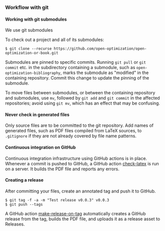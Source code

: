 ### Workflow with git ###

#### Working with git submodules ####

We use git submodules

To check out a project and all of its submodules:

```console
$ git clone --recurse https://github.com/open-optimization/open-optimization-or-book.git
```

Submodules are pinned to specific commits.  Running `git pull` or `git commit` etc. in the subdirectory containing a submodule, such as `open-optimization-bibliography`, marks the submodule as "modified" in the containing repository.  Commit this change to update the pinning of the submodule.

To move files between submodules, or between the containing repository and submodules, use `mv`, followed by `git add` and `git commit` in the affected repositories; avoid using `git mv`, which has an effect that may be confusing.

#### Never check in generated files ####

Only source files are to be committed to the git repository.
Add names of generated files, such as PDF files compiled from LaTeX sources, to `.gitignore` if they are not already covered by file name patterns.

#### Continuous integration on GitHub ####

Continuous integration infrastructure using GitHub actions is in place.
Whenever a commit is pushed to GitHub, a GitHub action [check-latex](.github/workflows/check-latex.yml) is run on a server.  It builds the PDF file and reports any errors.

#### Creating a release ####

After committing your files, create an annotated tag and push it to GitHub.

```console
$ git tag -f -a -m "Test release v0.0.3" v0.0.3
$ git push --tags
```

A GitHub action [make-release-on-tag](.github/workflows/make-release-on-tag.yml) automatically creates a GitHub release from the tag, builds the PDF file, and uploads it as a release asset to Releases.
